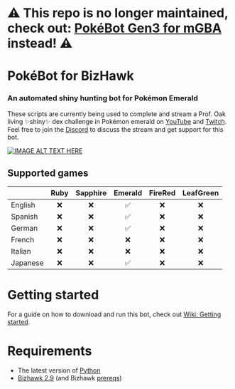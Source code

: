 # ⚠ This repo is no longer maintained, check out: [PokéBot Gen3 for mGBA](https://github.com/40Cakes/pokebot-gen3) instead! ⚠

# PokéBot for BizHawk
### An automated shiny hunting bot for Pokémon Emerald
These scripts are currently being used to complete and stream a Prof. Oak living ✨shiny✨ dex challenge in Pokémon emerald on [YouTube](https://www.youtube.com/watch?v=nVEONn19lZY) and [Twitch](https://www.twitch.tv/fortycakes). Feel free to join the [Discord](https://discord.gg/CXQDjGSeyV) to discuss the stream and get support for this bot.

[![IMAGE ALT TEXT HERE](https://img.youtube.com/vi/BgcFIMAqAac/0.jpg)](https://www.youtube.com/watch?v=BgcFIMAqAac)

## Supported games
|  | Ruby | Sapphire | Emerald | FireRed | LeafGreen | 
|--| :--: | :--: | :--: | :--: | :--: |
| English | ❌ | ❌ | ✅ | ❌ | ❌ |
| Spanish | ❌ | ❌ | ✅ | ❌ | ❌ |
| German  | ❌ | ❌ | ✅ | ❌ | ❌ |
| French  | ❌ | ❌ | ❌ | ❌ | ❌ |
| Italian | ❌ | ❌ | ❌ | ❌ | ❌ |
| Japanese| ❌ | ❌ | ✅ | ❌ | ❌ |

# Getting started
For a guide on how to download and run this bot, check out [Wiki: Getting started](https://github.com/40Cakes/pokebot-bizhawk/wiki/Getting-started).

# Requirements
- The latest version of [Python](https://www.python.org/downloads/)
- [Bizhawk 2.9](https://github.com/TASEmulators/BizHawk/releases/tag/2.9) (and Bizhawk [prereqs](https://github.com/TASEmulators/BizHawk-Prereqs/releases))

